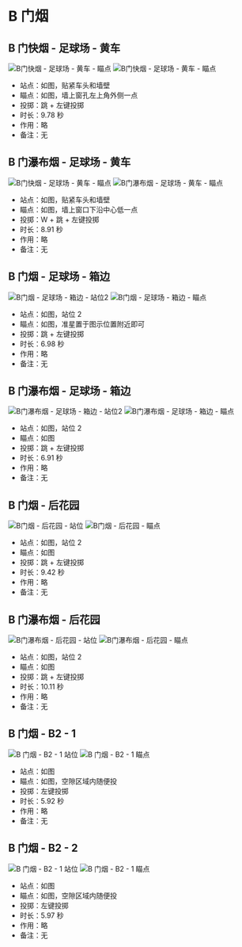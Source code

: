 # B 门烟

## B 门快烟 - 足球场 - 黄车

![B门快烟 - 足球场 - 黄车 - 瞄点](../../../../images/炙热沙城/站位-足球场-黄车前.png)
![B门快烟 - 足球场 - 黄车 - 瞄点](../../../../images/炙热沙城/B门快烟-足球场-黄车-瞄点.png)

- 站点：如图，贴紧车头和墙壁
- 瞄点：如图，墙上窗孔左上角外侧一点
- 投掷：跳 + 左键投掷
- 时长：9.78 秒
- 作用：略
- 备注：无

## B 门瀑布烟 - 足球场 - 黄车

![B门快烟 - 足球场 - 黄车 - 瞄点](../../../../images/炙热沙城/站位-足球场-黄车前.png)
![B门瀑布烟 - 足球场 - 黄车 - 瞄点](../../../../images/炙热沙城/B门瀑布烟-足球场-黄车-瞄点.png)

- 站点：如图，贴紧车头和墙壁
- 瞄点：如图，墙上窗口下沿中心低一点
- 投掷：W + 跳 + 左键投掷
- 时长：8.91 秒
- 作用：略
- 备注：无

## B 门烟 - 足球场 - 箱边

![B门烟 - 足球场 - 箱边 - 站位2](../../../../images/炙热沙城/站位-足球场-箱边.png)
![B门烟 - 足球场 - 箱边 - 瞄点](../../../../images/炙热沙城/B门烟-足球场-箱边-瞄点.png)

- 站点：如图，站位 2
- 瞄点：如图，准星置于图示位置附近即可
- 投掷：跳 + 左键投掷
- 时长：6.98 秒
- 作用：略
- 备注：无

## B 门瀑布烟 - 足球场 - 箱边

![B门瀑布烟 - 足球场 - 箱边 - 站位2](../../../../images/炙热沙城/站位-足球场-箱边.png)
![B门瀑布烟 - 足球场 - 箱边 - 瞄点](../../../../images/炙热沙城/B门瀑布烟-足球场-箱边-瞄点.png)

- 站点：如图，站位 2
- 瞄点：如图
- 投掷：跳 + 左键投掷
- 时长：6.91 秒
- 作用：略
- 备注：无

## B 门烟 - 后花园

![B门烟 - 后花园 - 站位](../../../../images/炙热沙城/站位-B门烟-后花园.png)
![B门烟 - 后花园 - 瞄点](../../../../images/炙热沙城/B门烟-后花园-瞄点.png)

- 站点：如图，站位 2
- 瞄点：如图
- 投掷：跳 + 左键投掷
- 时长：9.42 秒
- 作用：略
- 备注：无

## B 门瀑布烟 - 后花园

![B门瀑布烟 - 后花园 - 站位](../../../../images/炙热沙城/站位-B门烟-后花园.png)
![B门瀑布烟 - 后花园 - 瞄点](../../../../images/炙热沙城/B门瀑布烟-后花园-瞄点.png)

- 站点：如图，站位 2
- 瞄点：如图
- 投掷：跳 + 左键投掷
- 时长：10.11 秒
- 作用：略
- 备注：无

## B 门烟 - B2 - 1

![B 门烟 - B2 - 1 站位](../../../../images/炙热沙城/站位-B大箱隔断烟-B2.png)
![B 门烟 - B2 - 1 瞄点](../../../../images/炙热沙城/B门烟-B2-1-瞄点.png)

- 站点：如图
- 瞄点：如图，空隙区域内随便投
- 投掷：左键投掷
- 时长：5.92 秒
- 作用：略
- 备注：无

## B 门烟 - B2 - 2

![B 门烟 - B2 - 1 站位](../../../../images/炙热沙城/站位-B门烟-B2-2.png)
![B 门烟 - B2 - 1 瞄点](../../../../images/炙热沙城/B门烟-B2-2-瞄点.png)

- 站点：如图
- 瞄点：如图，空隙区域内随便投
- 投掷：左键投掷
- 时长：5.97 秒
- 作用：略
- 备注：无
